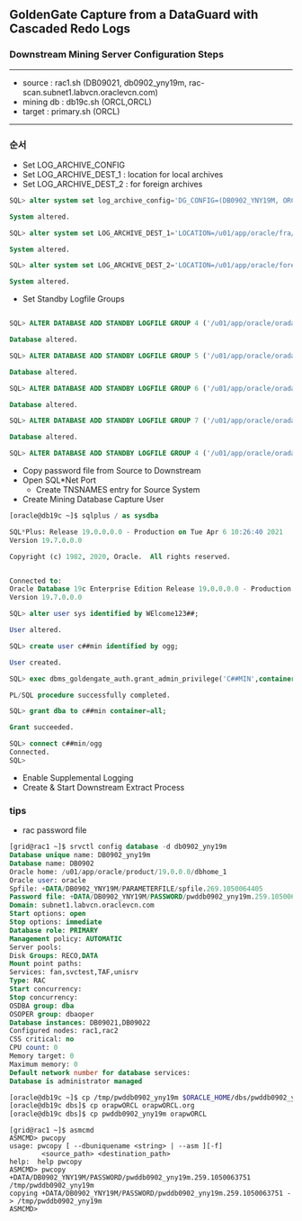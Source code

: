 ## GoldenGate Capture from a DataGuard with Cascaded Redo Logs
### Downstream Mining Server Configuration Steps

---
* source    : rac1.sh    (DB09021, db0902_yny19m, rac-scan.subnet1.labvcn.oraclevcn.com) 
* mining db : db19c.sh   (ORCL,ORCL)
* target    : primary.sh (ORCL) 
---

###  순서
* Set LOG_ARCHIVE_CONFIG
* Set LOG_ARCHIVE_DEST_1 : location for local archives
* Set LOG_ARCHIVE_DEST_2 : for foreign archives

```sql
SQL> alter system set log_archive_config='DG_CONFIG=(DB0902_YNY19M, ORCL)';

System altered.

SQL> alter system set LOG_ARCHIVE_DEST_1='LOCATION=/u01/app/oracle/fra/ORCL/ORCL/archivelog VALID_FOR=(ONLINE_LOGFILE, PRIMARY_ROLE)';

System altered.

SQL> alter system set LOG_ARCHIVE_DEST_2='LOCATION=/u01/app/oracle/foreign_archives VALID_FOR=(STANDBY_LOGFILES, ALL_ROLES)';

System altered.

```
* Set Standby Logfile Groups

```sql

SQL> ALTER DATABASE ADD STANDBY LOGFILE GROUP 4 ('/u01/app/oracle/oradata/ORCL/slog4a.rdo', '/u01/app/oracle/oradata/ORCL/slog4b.rdo') SIZE 1024M;

Database altered.

SQL> ALTER DATABASE ADD STANDBY LOGFILE GROUP 5 ('/u01/app/oracle/oradata/ORCL/slog5a.rdo', '/u01/app/oracle/oradata/ORCL/slog5b.rdo') SIZE 1024M;

Database altered.

SQL> ALTER DATABASE ADD STANDBY LOGFILE GROUP 6 ('/u01/app/oracle/oradata/ORCL/slog6a.rdo', '/u01/app/oracle/oradata/ORCL/slog6b.rdo') SIZE 1024M;

Database altered.

SQL> ALTER DATABASE ADD STANDBY LOGFILE GROUP 7 ('/u01/app/oracle/oradata/ORCL/slog7a.rdo', '/u01/app/oracle/oradata/ORCL/slog7b.rdo') SIZE 1024M;

Database altered.

SQL> ALTER DATABASE ADD STANDBY LOGFILE GROUP 4 ('/u01/app/oracle/oradata/ORCL/slog4a.rdo', '/u01/app/oracle/oradata/ORCL/slog4b.rdo') SIZE 1024M;

```
* Copy password file from Source to Downstream
* Open SQL*Net Port
  * Create TNSNAMES entry for Source System
* Create Mining Database Capture User 

```sql
[oracle@db19c ~]$ sqlplus / as sysdba

SQL*Plus: Release 19.0.0.0.0 - Production on Tue Apr 6 10:26:40 2021
Version 19.7.0.0.0

Copyright (c) 1982, 2020, Oracle.  All rights reserved.


Connected to:
Oracle Database 19c Enterprise Edition Release 19.0.0.0.0 - Production
Version 19.7.0.0.0

SQL> alter user sys identified by WElcome123##;

User altered.

SQL> create user c##min identified by ogg;

User created.

SQL> exec dbms_goldengate_auth.grant_admin_privilege('C##MIN',container=>'ALL');

PL/SQL procedure successfully completed.

SQL> grant dba to c##min container=all;

Grant succeeded.

SQL> connect c##min/ogg
Connected.
SQL>
```
* Enable Supplemental Logging
* Create & Start Downstream Extract Process



### tips

* rac password file 

```sql
[grid@rac1 ~]$ srvctl config database -d db0902_yny19m
Database unique name: DB0902_yny19m
Database name: DB0902
Oracle home: /u01/app/oracle/product/19.0.0.0/dbhome_1
Oracle user: oracle
Spfile: +DATA/DB0902_YNY19M/PARAMETERFILE/spfile.269.1050064405
Password file: +DATA/DB0902_YNY19M/PASSWORD/pwddb0902_yny19m.259.1050063751
Domain: subnet1.labvcn.oraclevcn.com
Start options: open
Stop options: immediate
Database role: PRIMARY
Management policy: AUTOMATIC
Server pools:
Disk Groups: RECO,DATA
Mount point paths:
Services: fan,svctest,TAF,unisrv
Type: RAC
Start concurrency:
Stop concurrency:
OSDBA group: dba
OSOPER group: dbaoper
Database instances: DB09021,DB09022
Configured nodes: rac1,rac2
CSS critical: no
CPU count: 0
Memory target: 0
Maximum memory: 0
Default network number for database services:
Database is administrator managed
```

```bash
[oracle@db19c ~]$ cp /tmp/pwddb0902_yny19m $ORACLE_HOME/dbs/pwddb0902_yny19m
[oracle@db19c dbs]$ cp orapwORCL orapwORCL.org
[oracle@db19c dbs]$ cp pwddb0902_yny19m orapwORCL

```

```
[grid@rac1 ~]$ asmcmd
ASMCMD> pwcopy
usage: pwcopy [ --dbuniquename <string> | --asm ][-f]
        <source_path> <destination_path>
help:  help pwcopy
ASMCMD> pwcopy +DATA/DB0902_YNY19M/PASSWORD/pwddb0902_yny19m.259.1050063751 /tmp/pwddb0902_yny19m
copying +DATA/DB0902_YNY19M/PASSWORD/pwddb0902_yny19m.259.1050063751 -> /tmp/pwddb0902_yny19m
ASMCMD>
```

